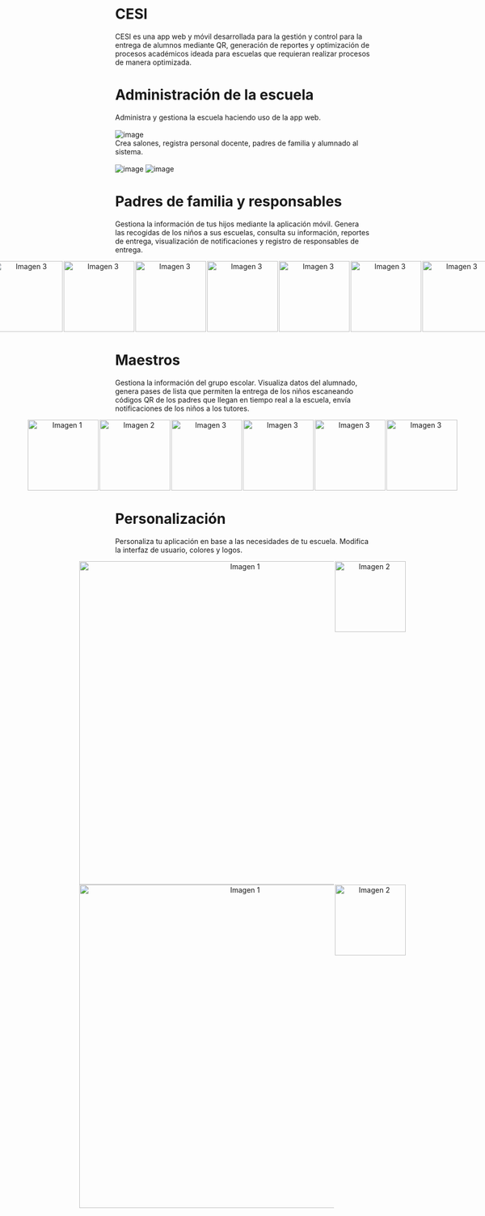 # **CESI**
CESI es una app web y móvil desarrollada para la gestión y control para la entrega de alumnos mediante QR, generación de reportes y optimización de procesos académicos ideada para escuelas que requieran realizar procesos de manera optimizada.

# **Administración de la escuela**
Administra y gestiona la escuela haciendo uso de la app web.<br><br>
![image](https://github.com/user-attachments/assets/e6b1cb62-94cc-4ef0-8d2e-7aaa8efbc2bb)
<br> Crea salones, registra personal docente, padres de familia y alumnado al sistema.<br><br>
![image](https://github.com/user-attachments/assets/3095f77e-6a72-4040-abb6-c64273a125aa)
![image](https://github.com/user-attachments/assets/1df61fab-c285-4bbb-ba1c-33a2c98b395e)
# Padres de familia y responsables
Gestiona la información de tus hijos mediante la aplicación móvil. Genera las recogidas de los niños a sus escuelas, consulta su información, reportes de entrega, visualización de notificaciones y registro de responsables de entrega.
<center>
    <div style="display: flex; justify-content: center; gap: 2px;">
        <img src="https://github.com/user-attachments/assets/dd22e31f-4bdd-4114-be4b-d8a5f4e22d0f" alt="Imagen 1" width="140">
        <img src="https://github.com/user-attachments/assets/d99abb07-24a5-4f37-af45-299013384b2a" alt="Imagen 2" width="140">
        <img src="https://github.com/user-attachments/assets/e62abfb8-b027-4df5-8396-4778bf1b46f1" alt="Imagen 3" width="140">
        <img src="https://github.com/user-attachments/assets/037d666d-c274-4f15-8c50-6e912bd9cb40" alt="Imagen 3" width="140">
        <img src="https://github.com/user-attachments/assets/bbafd4fb-c20b-43ec-9ba4-1b74eb775150" alt="Imagen 3" width="140">
        <img src="https://github.com/user-attachments/assets/1fbcaa92-c2a0-44ae-bc42-76eb8522a3ff" alt="Imagen 3" width="140">
        <img src="https://github.com/user-attachments/assets/024126bf-ddf5-43a8-b06d-0e57fb1f2e05" alt="Imagen 3" width="140">
        <img src="https://github.com/user-attachments/assets/fbfa3f6f-556a-4870-b822-968f1535d3ad" alt="Imagen 3" width="140">
        <img src="https://github.com/user-attachments/assets/2713ce59-4840-4d7c-9c75-25a39dd032d7" alt="Imagen 3" width="140">
        <img src="https://github.com/user-attachments/assets/9cdc8bdb-a675-4aea-a3bc-6c56781502ba" alt="Imagen 3" width="140">
        <img src="https://github.com/user-attachments/assets/866b1a28-5a74-4cda-a859-910b5549c35a" alt="Imagen 3" width="140">
    </div>
</center>

# Maestros
Gestiona la información del grupo escolar. Visualiza datos del alumnado, genera pases de lista que permiten la entrega de los niños escaneando códigos QR de los padres que llegan en tiempo real a la escuela, envía notificaciones de los niños a los tutores. 
<center>
    <div style="display: flex; justify-content: center; gap: 2px;">
        <img src="https://github.com/user-attachments/assets/19aa5af3-621e-44ce-8049-af5af6d0cdf3" alt="Imagen 1" width="140">
        <img src="https://github.com/user-attachments/assets/63543935-259a-41e2-ae36-a353aa0902db" alt="Imagen 2" width="140">
        <img src="https://github.com/user-attachments/assets/148530d8-3821-4234-8f13-37dd51567bfd" alt="Imagen 3" width="140">
        <img src="https://github.com/user-attachments/assets/dcc9b083-5b19-4e69-b6e9-61ac959a5422" alt="Imagen 3" width="140">
        <img src="https://github.com/user-attachments/assets/b2d6d0c8-ad34-408b-9512-ecea08b5f339" alt="Imagen 3" width="140">
        <img src="https://github.com/user-attachments/assets/a1a52bbb-03c9-4d68-accb-54f19e7be324" alt="Imagen 3" width="140">
    </div>
</center>

# Personalización
Personaliza tu aplicación en base a las necesidades de tu escuela. Modifica la interfaz de usuario, colores y logos.
<center>
    <div style="display: flex; justify-content: center; gap: 2px;">
        <img src="https://github.com/user-attachments/assets/601c524c-4aee-45af-a95e-072d43072840" alt="Imagen 1" width="640">
        <img src="https://github.com/user-attachments/assets/817d52ff-4a91-4917-8306-adc465605740" alt="Imagen 2" width="140">
    </div>
</center>
<center>
    <div style="display: flex; justify-content: center; gap: 2px;">
        <img src="https://github.com/user-attachments/assets/2b3c58c6-cc28-4f8f-ac37-ac5dd3c14f6a" alt="Imagen 1" width="640">
        <img src="https://github.com/user-attachments/assets/245abb74-65b9-4650-9400-87f552b37bfb" alt="Imagen 2" width="140">
    </div>

